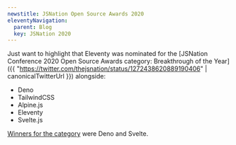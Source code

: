 ```yaml
---
newstitle: JSNation Open Source Awards 2020
eleventyNavigation:
  parent: Blog
  key: JSNation 2020
---
```

Just want to highlight that Eleventy was nominated for the [JSNation Conference 2020 Open Source Awards category: Breakthrough of the Year]({{ "https://twitter.com/thejsnation/status/1272438620889190406" | canonicalTwitterUrl }}) alongside:

* Deno
* TailwindCSS
* Alpine.js
* Eleventy
* Svelte.js

[Winners for the category](https://osawards.com/javascript/2020) were Deno and Svelte.